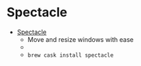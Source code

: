 # Spectacle
- [Spectacle](https://www.spectacleapp.com/)
  -  Move and resize windows with ease
  - 
  - `brew cask install spectacle`
